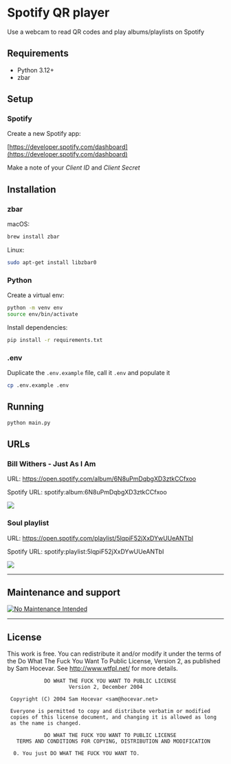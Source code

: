 # Spotify QR player

Use a webcam to read QR codes and play albums/playlists on Spotify

## Requirements

- Python 3.12+
- zbar


## Setup

### Spotify

Create a new Spotify app:

[https://developer.spotify.com/dashboard](https://developer.spotify.com/dashboard)

Make a note of your _Client ID_ and _Client Secret_


## Installation

### zbar

macOS:

```sh
brew install zbar
```

Linux:

```sh
sudo apt-get install libzbar0
```

### Python

Create a virtual env:

```sh
python -m venv env
source env/bin/activate
```

Install dependencies:

```sh
pip install -r requirements.txt
```

### .env

Duplicate the `.env.example` file, call it `.env` and populate it

```sh
cp .env.example .env
```


## Running

```sh
python main.py
```


## URLs

### Bill Withers - Just As I Am

URL: https://open.spotify.com/album/6N8uPmDqbgXD3ztkCCfxoo

Spotify URL: spotify:album:6N8uPmDqbgXD3ztkCCfxoo

![](./images/album-bill-withers.png)

### Soul playlist

URL: https://open.spotify.com/playlist/5lqpiF52jXxDYwUUeANTbI

Spotify URL: spotify:playlist:5lqpiF52jXxDYwUUeANTbI

![](./images/playlist-soul.png)

---


## Maintenance and support

[![No Maintenance Intended](http://unmaintained.tech/badge.svg)](http://unmaintained.tech/)

---

## License

This work is free. You can redistribute it and/or modify it under the
terms of the Do What The Fuck You Want To Public License, Version 2,
as published by Sam Hocevar. See http://www.wtfpl.net/ for more details.

```
            DO WHAT THE FUCK YOU WANT TO PUBLIC LICENSE
                    Version 2, December 2004

 Copyright (C) 2004 Sam Hocevar <sam@hocevar.net>

 Everyone is permitted to copy and distribute verbatim or modified
 copies of this license document, and changing it is allowed as long
 as the name is changed.

            DO WHAT THE FUCK YOU WANT TO PUBLIC LICENSE
   TERMS AND CONDITIONS FOR COPYING, DISTRIBUTION AND MODIFICATION

  0. You just DO WHAT THE FUCK YOU WANT TO.

```
